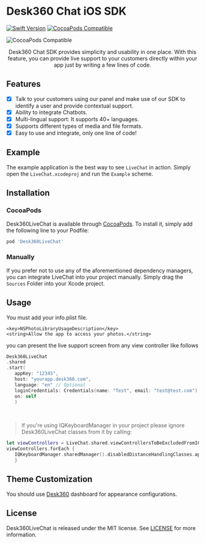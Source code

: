 # Desk360 Chat iOS SDK

[![Swift Version](https://img.shields.io/badge/Swift-5.2.x-orange.svg)](https://swift.org)
[![CocoaPods Compatible](https://img.shields.io/cocoapods/p/Desk360LiveChat.svg?style=flat)](http://cocoapods.org/pods/Desk360LiveChat)  

![CocoaPods Compatible](https://img.shields.io/cocoapods/v/Desk360LiveChat?style=plastic)


<p align="center">
Desk360 Chat SDK  provides simplicity and usability in one place. With this feature, you can provide live support to your customers directly within your app just by writing a few lines of code.
</p>

## Features

* [x]  Talk to your customers using our panel and make use of our SDK to identify a user and provide contextual support.
* [x] Ability to integrate Chatbots.
* [x] Multi-lingual support: It supports 40+ languages.
* [x] Supports different types of media and file formats.
* [x] Easy to use and integrate, only one line of code!

## Example

The example application is the best way to see `LiveChat` in action. Simply open the `LiveChat.xcodeproj` and run the `Example` scheme.

## Installation

### CocoaPods

Desk360LiveChat is available through [CocoaPods](http://cocoapods.org). To install
it, simply add the following line to your Podfile:

```bash
pod 'Desk360LiveChat'
```

### Manually

If you prefer not to use any of the aforementioned dependency managers, you can integrate LiveChat into your project manually. Simply drag the `Sources` Folder into your Xcode project.

## Usage

You must add your info.plist file.

```
<key>NSPhotoLibraryUsageDescription</key>
<string>Allow the app to access your photos.</string>
```

you can present the live support screen from any view controller like follows

```swift
Desk360LiveChat
.shared
.start(
   appKey: "12345",
   host: "yourapp.desk360.com",
   language: "en" // Optional
   loginCredentials: Credentials(name: "Test", email: "test@test.com"), // Optional
   on: self
   )
```

<br>

> If you're using IQKeyboardManager in your project please ignore Desk360LiveChat classes from it by calling:
>

```swift
let viewControllers = LiveChat.shared.viewControllersToBeExcludedFromIQKeyboardManager
viewControllers.forEach {
   IQKeyboardManager.sharedManager().disabledDistanceHandlingClasses.append($0)
   }
```

##  Theme Customization

You should use  [Desk360](https://desk360.com/)  dashboard for appearance configurations.

## License

Desk360LiveChat is released under the MIT license. See  [LICENSE](https://github.com/Teknasyon-Teknoloji/desk360-livechat-ios-sdk/blob/master/LICENSE)  for more information.

